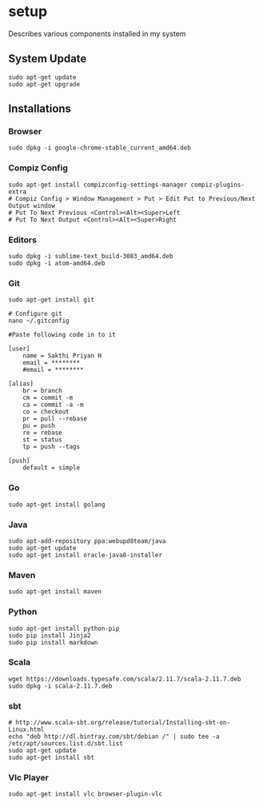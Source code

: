 # setup
Describes various components installed in my system

## System Update
    sudo apt-get update
    sudo apt-get upgrade

## Installations

### Browser
    sudo dpkg -i google-chrome-stable_current_amd64.deb

### Compiz Config
    sudo apt-get install compizconfig-settings-manager compiz-plugins-extra
    # Compiz Config > Window Management > Put > Edit Put to Previous/Next Output window
    # Put To Next Previous <Control><Alt><Super>Left
    # Put To Next Output <Control><Alt><Super>Right

### Editors
    sudo dpkg -i sublime-text_build-3083_amd64.deb
    sudo dpkg -i atom-amd64.deb

### Git
    sudo apt-get install git
    
    # Configure git
    nano ~/.gitconfig
    
    #Paste following code in to it
    
    [user]
        name = Sakthi Priyan H
        email = ********
        #email = ********

    [alias]
        br = branch
        cm = commit -m
        ca = commit -a -m
        co = checkout
        pr = pull --rebase
        pu = push
        re = rebase
        st = status
        tp = push --tags

    [push]
        default = simple

### Go
    sudo apt-get install golang

### Java
    sudo apt-add-repository ppa:webupd8team/java
    sudo apt-get update
    sudo apt-get install oracle-java8-installer

### Maven
    sudo apt-get install maven

### Python
    sudo apt-get install python-pip
    sudo pip install Jinja2
    sudo pip install markdown

### Scala
    wget https://downloads.typesafe.com/scala/2.11.7/scala-2.11.7.deb
    sudo dpkg -i scala-2.11.7.deb

### sbt
    # http://www.scala-sbt.org/release/tutorial/Installing-sbt-on-Linux.html
    echo "deb http://dl.bintray.com/sbt/debian /" | sudo tee -a /etc/apt/sources.list.d/sbt.list
    sudo apt-get update
    sudo apt-get install sbt

### Vlc Player
    sudo apt-get install vlc browser-plugin-vlc
